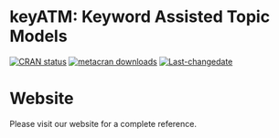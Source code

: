 
<!-- README.md is generated from README.Rmd. Please edit that file -->

# keyATM: Keyword Assisted Topic Models

<!-- badges: start -->

[![CRAN
status](https://www.r-pkg.org/badges/version/keyATM)](https://CRAN.R-project.org/package=keyATM)
[![metacran
downloads](https://cranlogs.r-pkg.org/badges/grand-total/keyATM)](https://cran.r-project.org/package=keyATM)
[![Last-changedate](https://img.shields.io/badge/last%20change-2019--08--25-yellowgreen.svg)](/commits/master)
<!-- badges: end -->

# Website
Please visit our website for a complete reference.
